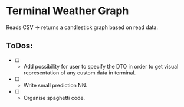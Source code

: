 # Terminal Weather Graph
Reads CSV -> returns a candlestick graph based on read data. 

## ToDos: 
- [ ] - Add possibility for user to specify the DTO in order to get visual representation of any custom data in terminal.
- [ ] - Write small prediction NN.
- [ ] - Organise spaghetti code.
